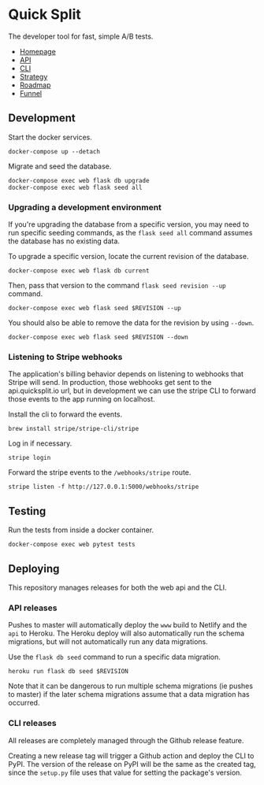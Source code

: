 # Quick Split

The developer tool for fast, simple A/B tests.

- [Homepage](https://www.quicksplit.io/)
- [API](https://api.quicksplit.io)
- [CLI](https://pypi.org/project/quicksplit/)
- [Strategy](https://docs.google.com/document/d/14eRby5gIR1EO34UlIYWJHo872wBYPtGcp5op8uScp50/edit)
- [Roadmap](https://docs.google.com/document/d/1hDR0D_x5KTq0KHubmEOkesaTK_H2FkPqP6lx9cx0gaY/edit#)
- [Funnel](https://docs.google.com/spreadsheets/d/10Yfp1TJahbu0AgK6nwYBVWmQQYqD9kGv7Jnimgyy7wA/edit#gid=0)

## Development

Start the docker services.

```
docker-compose up --detach
```

Migrate and seed the database.

```
docker-compose exec web flask db upgrade
docker-compose exec web flask seed all
```

### Upgrading a development environment

If you're upgrading the database from a specific version, you may need to run specific seeding commands, as the `flask seed all` command assumes the database has no existing data.

To upgrade a specific version, locate the current revision of the database.

```
docker-compose exec web flask db current
```

Then, pass that version to the command `flask seed revision --up` command.

```
docker-compose exec web flask seed $REVISION --up
```

You should also be able to remove the data for the revision by using `--down`.

```
docker-compose exec web flask seed $REVISION --down
```

### Listening to Stripe webhooks

The application's billing behavior depends on listening to webhooks that Stripe will send. In production, those webhooks get sent to the api.quicksplit.io url, but in development we can use the stripe CLI to forward those events to the app running on localhost.

Install the cli to forward the events.

```
brew install stripe/stripe-cli/stripe
```

Log in if necessary.

```
stripe login
```

Forward the stripe events to the `/webhooks/stripe` route.

```
stripe listen -f http://127.0.0.1:5000/webhooks/stripe
```

## Testing

Run the tests from inside a docker container.

```
docker-compose exec web pytest tests
```

## Deploying

This repository manages releases for both the web api and the CLI.

### API releases

Pushes to master will automatically deploy the `www` build to Netlify and the `api` to Heroku. The Heroku deploy will also automatically run the schema migrations, but will not automatically run any data migrations.

Use the `flask db seed` command to run a specific data migration.

```
heroku run flask db seed $REVISION
```

Note that it can be dangerous to run multiple schema migrations (ie pushes to master) if the later schema migrations assume that a data migration has occurred.

### CLI releases

All releases are completely managed through the Github release feature.

Creating a new release tag will trigger a Github action and deploy the CLI to PyPI. The version of the release on PyPI will be the same as the created tag, since the `setup.py` file uses that value for setting the package's version.
